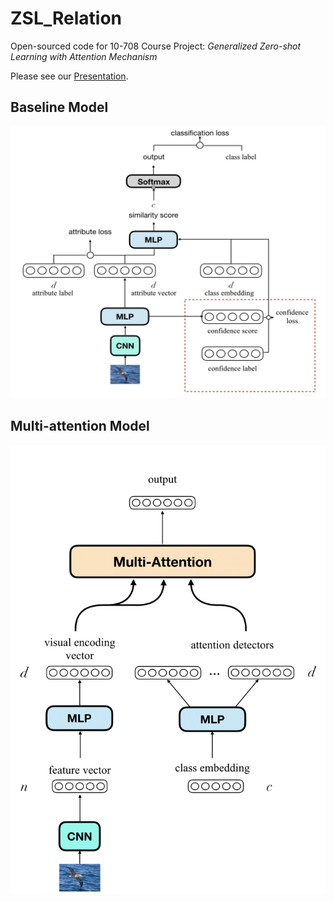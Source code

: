 # ZSL_Relation
Open-sourced code for 10-708 Course Project: *Generalized Zero-shot Learning with Attention Mechanism*

Please see our [Presentation](https://docs.google.com/presentation/d/16PMBRIapkKVWL1QPQp4tB9WJYaOnQomiSjlNjL4UNxs/edit?usp=sharing).

## Baseline Model
![image](https://github.com/zoujx96/ZSL_Relation/blob/master/baseline.png)
## Multi-attention Model
![image](https://github.com/zoujx96/ZSL_Relation/blob/master/Multiattention.png)


